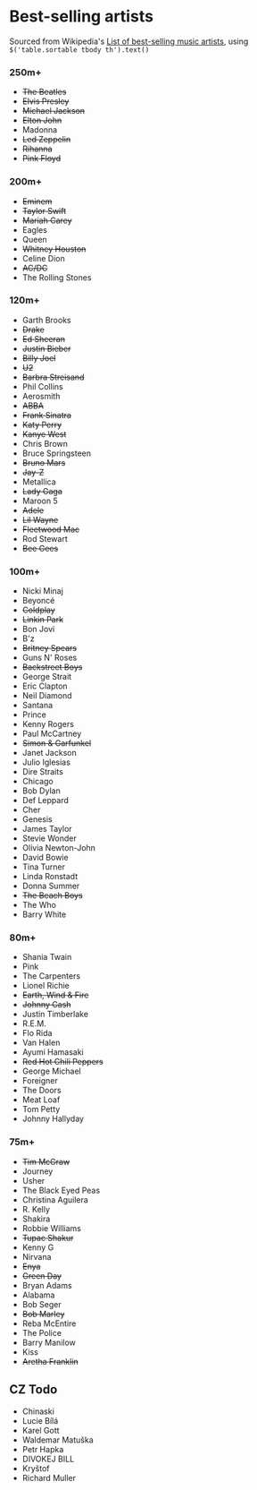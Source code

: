 # Best-selling artists
Sourced from Wikipedia's [List of best-selling music artists](https://en.wikipedia.org/wiki/List_of_best-selling_music_artists), using `$('table.sortable tbody th').text()`
### 250m+
* ~~The Beatles~~
* ~~Elvis Presley~~
* ~~Michael Jackson~~
* ~~Elton John~~
* Madonna
* ~~Led Zeppelin~~
* ~~Rihanna~~
* ~~Pink Floyd~~
### 200m+
* ~~Eminem~~
* ~~Taylor Swift~~
* ~~Mariah Carey~~
* Eagles
* Queen
* ~~Whitney Houston~~
* Celine Dion
* ~~AC/DC~~
* The Rolling Stones
### 120m+
* Garth Brooks
* ~~Drake~~
* ~~Ed Sheeran~~
* ~~Justin Bieber~~
* ~~Billy Joel~~
* ~~U2~~
* ~~Barbra Streisand~~
* Phil Collins
* Aerosmith
* ~~ABBA~~
* ~~Frank Sinatra~~
* ~~Katy Perry~~
* ~~Kanye West~~
* Chris Brown
* Bruce Springsteen
* ~~Bruno Mars~~
* ~~Jay-Z~~
* Metallica
* ~~Lady Gaga~~
* Maroon 5
* ~~Adele~~
* ~~Lil Wayne~~
* ~~Fleetwood Mac~~
* Rod Stewart
* ~~Bee Gees~~
### 100m+
* Nicki Minaj
* Beyoncé
* ~~Coldplay~~
* ~~Linkin Park~~
* Bon Jovi
* B'z
* ~~Britney Spears~~
* Guns N' Roses
* ~~Backstreet Boys~~
* George Strait
* Eric Clapton
* Neil Diamond
* Santana
* Prince
* Kenny Rogers
* Paul McCartney
* ~~Simon & Garfunkel~~
* Janet Jackson
* Julio Iglesias
* Dire Straits
* Chicago
* Bob Dylan
* Def Leppard
* Cher
* Genesis
* James Taylor
* Stevie Wonder
* Olivia Newton-John
* David Bowie
* Tina Turner
* Linda Ronstadt
* Donna Summer
* ~~The Beach Boys~~
* The Who
* Barry White
### 80m+
* Shania Twain
* Pink
* The Carpenters
* Lionel Richie
* ~~Earth, Wind & Fire~~
* ~~Johnny Cash~~
* Justin Timberlake
* R.E.M.
* Flo Rida
* Van Halen
* Ayumi Hamasaki
* ~~Red Hot Chili Peppers~~
* George Michael
* Foreigner
* The Doors
* Meat Loaf
* Tom Petty
* Johnny Hallyday
### 75m+
* ~~Tim McGraw~~
* Journey
* Usher
* The Black Eyed Peas
* Christina Aguilera
* R. Kelly
* Shakira
* Robbie Williams
* ~~Tupac Shakur~~
* Kenny G
* Nirvana
* ~~Enya~~
* ~~Green Day~~
* Bryan Adams
* Alabama
* Bob Seger
* ~~Bob Marley~~
* Reba McEntire
* The Police
* Barry Manilow
* Kiss
* ~~Aretha Franklin~~

## CZ Todo
* Chinaski
* Lucie Bílá
* Karel Gott
* Waldemar Matuška
* Petr Hapka
* DIVOKEJ BILL
* Kryštof
* Richard Muller